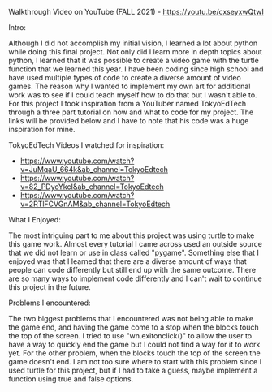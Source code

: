 Walkthrough Video on YouTube (FALL 2021) - https://youtu.be/cxseyxwQtwI

Intro:

Although I did not accomplish my initial vision, I learned a lot about python while doing this final project. Not only did I learn more in depth topics about python, I learned that it was possible to create a video game with the turtle function that we learned this year. I have been coding since high school and have used multiple types of code to create a diverse amount of video games. The reason why I wanted to implement my own art for additional work was to see if I could teach myself how to do that but I wasn't able to. For this project I took inspiration from a YouTuber named TokyoEdTech through a three part tutorial on how and what to code for my project. The links will be provided below and I have to note that his code was a huge inspiration for mine. 

TokyoEdTech Videos I watched for inspiration:
- https://www.youtube.com/watch?v=JuMqaU_664k&ab_channel=TokyoEdtech 
- https://www.youtube.com/watch?v=82_PDyoYkcI&ab_channel=TokyoEdtech
- https://www.youtube.com/watch?v=2RTlFCVGnAM&ab_channel=TokyoEdtech 

What I Enjoyed:

The most intriguing part to me about this project was using turtle to make this game work. Almost every tutorial I came across used an outside source that we did not learn or use in class called "pygame". Something else that I enjoyed was that I learned that there are a diverse amount of ways that people can code differently but still end up with the same outcome. There are so many ways to implement code differently and I can't wait to continue this project in the future.

Problems I encountered:

The two biggest problems that I encountered was not being able to make the game end, and having the game come to a stop when the blocks touch the top of the screen. I tried to use "wn.exitonclick()" to allow the user to have a way to quickly end the game but I could not find a way for it to work yet. For the other problem, when the blocks touch the top of the screen the game doesn't end. I am not too sure where to start with this problem since I used turtle for this project, but if I had to take a guess, maybe implement a function using true and false options. 
